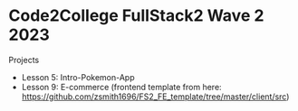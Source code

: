 # Code2College FullStack2 Wave 2 2023

Projects
- Lesson 5: Intro-Pokemon-App
- Lesson 9: E-commerce (frontend template from here: https://github.com/zsmith1696/FS2_FE_template/tree/master/client/src)
